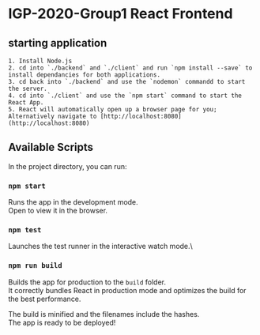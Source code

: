 # IGP-2020-Group1 React Frontend

## starting application
    1. Install Node.js 
    2. cd into `./backend` and `./client` and run `npm install --save` to install dependancies for both applications.
    3. cd back into `./backend` and use the `nodemon` commandd to start the server.
    4. cd into `./client` and use the `npm start` command to start the React App.
    5. React will automatically open up a browser page for you; Alternatively navigate to [http://localhost:8080](http://localhost:8080) 

## Available Scripts

In the project directory, you can run:

### `npm start`

Runs the app in the development mode.\
Open  to view it in the browser.

### `npm test`

Launches the test runner in the interactive watch mode.\

### `npm run build`

Builds the app for production to the `build` folder.\
It correctly bundles React in production mode and optimizes the build for the best performance.

The build is minified and the filenames include the hashes.\
The app is ready to be deployed!
